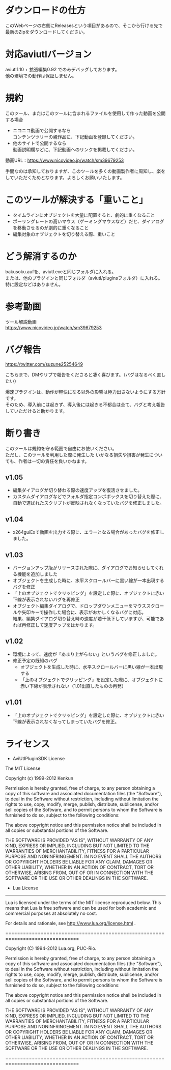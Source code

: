 # ダウンロードの仕方
このWebページの右側にReleasesという項目があるので、そこから行ける先で最新のZipをダウンロードしてください。

# 対応aviutlバージョン
aviutl1.10 + 拡張編集0.92 でのみデバッグしております。  
他の環境での動作は保証しません。

# 規約
このツール、またはこのツールに含まれるファイルを使用して作った動画を公開する場合
* ニコニコ動画で公開するなら  
コンテンツツリーの親作品に、下記動画を登録してください。  
* 他のサイトで公開するなら  
動画説明欄などに、下記動画へのリンクを掲載してください。

動画URL：https://www.nicovideo.jp/watch/sm39679253

手間なのは承知しておりますが、このツールを多くの動画製作者に周知し、楽をしていただくためとなります。よろしくお願いいたします。

# このツールが解決する「重いこと」
* タイムラインにオブジェクトを大量に配置すると、劇的に重くなること
* ポーリングレートの高いマウス（ゲーミングマウスなど）だと、ダイアログを移動させるのが劇的に重くなること
* 編集対象のオブジェクトを切り替える際、重いこと

# どう解消するのか
bakusoku.aufを、aviutl.exeと同じフォルダに入れる。  
または、他のプラグインと同じフォルダ（aviutl/pluginsフォルダ）に入れる。  
特に設定などはありません。

# 参考動画
ツール解説動画  
https://www.nicovideo.jp/watch/sm39679253

# バグ報告
https://twitter.com/suzune25254649

こちらまで、DMやリプで報告をくださると凄く喜びます。（バグはなるべく直したい）

爆速プラグインは、動作が軽快になる以外の影響は極力出さないようにする方針です。  
そのため、導入前には起きず、導入後には起きる不都合は全て、バグと考え報告していただけると助かります。

# 断り書き
このツールは規約を守る範囲で自由にお使いください。  
ただし、このツールを利用した際に発生した いかなる損失や損害が発生についても、作者は一切の責任を負いかねます。

## v1.05
- 編集ダイアログが切り替わる際の速度アップを復活させました。
- カスタムダイアログなどでフォルダ指定コンボボックスを切り替えた際に、自動で選ばれたスクリプトが反映されなくなっていたバグを修正しました。

## v1.04
- x264guiExで動画を出力する際に、エラーとなる場合があったバグを修正しました。

## v1.03
- バージョンアップ版がリリースされた際に、ダイアログでお知らせしてくれる機能を追加しました
- オブジェクトを生成した時に、水平スクロールバーに黒い線が一本出現するバグを修正
- 「上のオブジェクトでクリッピング」を設定した際に、オブジェクトに赤い下線が表示されないバグを再修正
- オブジェクト編集ダイアログで、ドロップダウンメニューをマウススクロールや矢印キーで操作した場合に、表示がおかしくなるバグに対応。  
結果、編集ダイアログ切り替え時の速度が若干低下していますが、可能であれば再修正して速度アップをはかります。

## v1.02
- 環境によって、速度が「あまり上がらない」というバグを修正しました。
- 修正予定の既知のバグ
    - オブジェクトを生成した時に、水平スクロールバーに黒い線が一本出現する
    - 「上のオブジェクトでクリッピング」を設定した際に、オブジェクトに赤い下線が表示されない（1.01出直したものの再発）

## v1.01
- 「上のオブジェクトでクリッピング」を設定した際に、オブジェクトに赤い下線が表示されなくなってしまっていたバグを修正。

# ライセンス
* AviUtlPluginSDK License

The MIT License

Copyright (c) 1999-2012 Kenkun

Permission is hereby granted, free of charge, to any person obtaining a copy
of this software and associated documentation files (the "Software"), to deal
in the Software without restriction, including without limitation the rights
to use, copy, modify, merge, publish, distribute, sublicense, and/or sell
copies of the Software, and to permit persons to whom the Software is
furnished to do so, subject to the following conditions:

The above copyright notice and this permission notice shall be included in
all copies or substantial portions of the Software.

THE SOFTWARE IS PROVIDED "AS IS", WITHOUT WARRANTY OF ANY KIND, EXPRESS OR
IMPLIED, INCLUDING BUT NOT LIMITED TO THE WARRANTIES OF MERCHANTABILITY,
FITNESS FOR A PARTICULAR PURPOSE AND NONINFRINGEMENT. IN NO EVENT SHALL THE
AUTHORS OR COPYRIGHT HOLDERS BE LIABLE FOR ANY CLAIM, DAMAGES OR OTHER
LIABILITY, WHETHER IN AN ACTION OF CONTRACT, TORT OR OTHERWISE, ARISING FROM,
OUT OF OR IN CONNECTION WITH THE SOFTWARE OR THE USE OR OTHER DEALINGS IN
THE SOFTWARE.

* Lua License
-----------

Lua is licensed under the terms of the MIT license reproduced below.
This means that Lua is free software and can be used for both academic
and commercial purposes at absolutely no cost.

For details and rationale, see http://www.lua.org/license.html .

===============================================================================

Copyright (C) 1994-2012 Lua.org, PUC-Rio.

Permission is hereby granted, free of charge, to any person obtaining a copy
of this software and associated documentation files (the "Software"), to deal
in the Software without restriction, including without limitation the rights
to use, copy, modify, merge, publish, distribute, sublicense, and/or sell
copies of the Software, and to permit persons to whom the Software is
furnished to do so, subject to the following conditions:

The above copyright notice and this permission notice shall be included in
all copies or substantial portions of the Software.

THE SOFTWARE IS PROVIDED "AS IS", WITHOUT WARRANTY OF ANY KIND, EXPRESS OR
IMPLIED, INCLUDING BUT NOT LIMITED TO THE WARRANTIES OF MERCHANTABILITY,
FITNESS FOR A PARTICULAR PURPOSE AND NONINFRINGEMENT.  IN NO EVENT SHALL THE
AUTHORS OR COPYRIGHT HOLDERS BE LIABLE FOR ANY CLAIM, DAMAGES OR OTHER
LIABILITY, WHETHER IN AN ACTION OF CONTRACT, TORT OR OTHERWISE, ARISING FROM,
OUT OF OR IN CONNECTION WITH THE SOFTWARE OR THE USE OR OTHER DEALINGS IN
THE SOFTWARE.

===============================================================================
